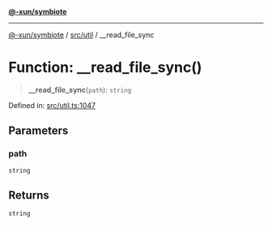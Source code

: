 [**@-xun/symbiote**](../../../README.md)

***

[@-xun/symbiote](../../../README.md) / [src/util](../README.md) / \_\_read\_file\_sync

# Function: \_\_read\_file\_sync()

> **\_\_read\_file\_sync**(`path`): `string`

Defined in: [src/util.ts:1047](https://github.com/Xunnamius/symbiote/blob/fcdd2ab0b85b01d184680d7337de52754feba693/src/util.ts#L1047)

## Parameters

### path

`string`

## Returns

`string`
